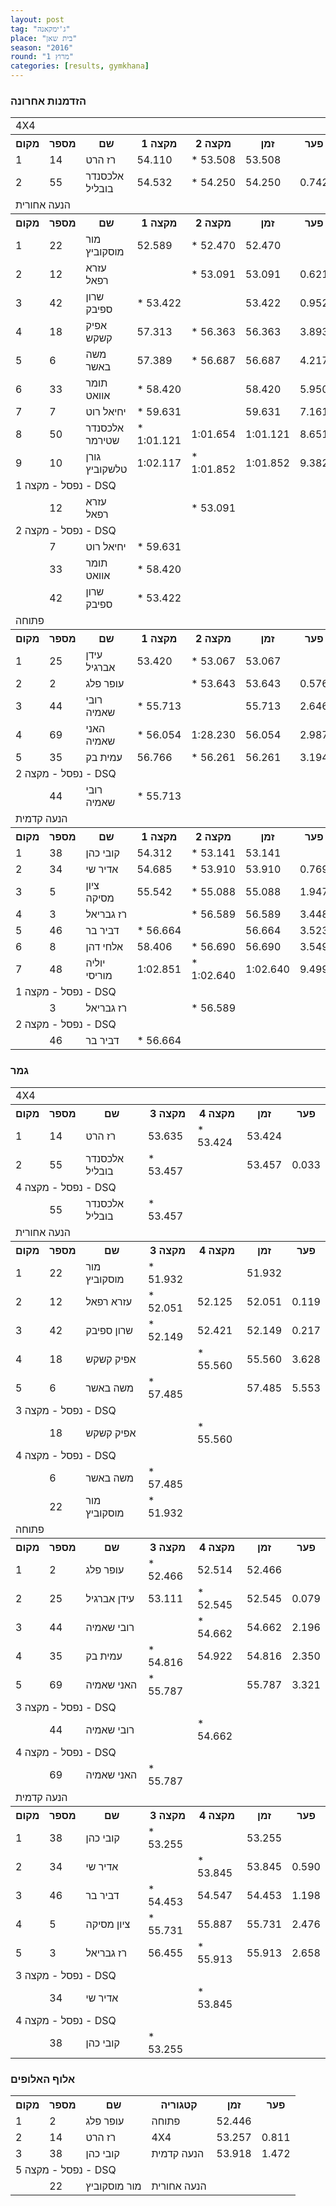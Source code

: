 ```yaml
---
layout: post
tag: "ג'ימקאנה"
place: "בית שאן"
season: "2016"
round: "מרוץ 1"
categories: [results, gymkhana]
---
```


<h3>הזדמנות אחרונה</h3>

<table class="line_color">
<tr>
    <td colspan="99" class="title_font">4X4</td>
</tr>
<tr class="rnkh_bkcolor">
    <th class="rnkh_font">מקום</th>
    <th class="rnkh_font">מספר</th>
    <th class="rnkh_font">שם</th>
    <th class="rnkh_font">מקצה 1</th>
    <th class="rnkh_font">מקצה 2</th>
    <th class="rnkh_font">זמן</th>
    <th class="rnkh_font">פער</th>
</tr>
<tr class="rnk_bkcolor">
    <td class="rnk_font">1</td>
    <td class="rnk_font">14</td>
    <td class="rnk_font">רז הרט</td>
    <td class="rnk_font">54.110</td>
    <td class="rnk_font">* 53.508</td>
    <td class="rnk_font">53.508</td>
    <td class="rnk_font"></td>
</tr>
<tr class="rnk_bkcolor">
    <td class="rnk_font">2</td>
    <td class="rnk_font">55</td>
    <td class="rnk_font">אלכסנדר בובליל</td>
    <td class="rnk_font">54.532</td>
    <td class="rnk_font">* 54.250</td>
    <td class="rnk_font">54.250</td>
    <td class="rnk_font">0.742</td>
</tr>
<tr>
    <td colspan="99" class="title_font">הנעה אחורית</td>
</tr>
<tr class="rnkh_bkcolor">
    <th class="rnkh_font">מקום</th>
    <th class="rnkh_font">מספר</th>
    <th class="rnkh_font">שם</th>
    <th class="rnkh_font">מקצה 1</th>
    <th class="rnkh_font">מקצה 2</th>
    <th class="rnkh_font">זמן</th>
    <th class="rnkh_font">פער</th>
</tr>
<tr class="rnk_bkcolor">
    <td class="rnk_font">1</td>
    <td class="rnk_font">22</td>
    <td class="rnk_font">מור מוסקוביץ</td>
    <td class="rnk_font">52.589</td>
    <td class="rnk_font">* 52.470</td>
    <td class="rnk_font">52.470</td>
    <td class="rnk_font"></td>
</tr>
<tr class="rnk_bkcolor">
    <td class="rnk_font">2</td>
    <td class="rnk_font">12</td>
    <td class="rnk_font">עזרא רפאל</td>
    <td class="rnk_font"></td>
    <td class="rnk_font">* 53.091</td>
    <td class="rnk_font">53.091</td>
    <td class="rnk_font">0.621</td>
</tr>
<tr class="rnk_bkcolor">
    <td class="rnk_font">3</td>
    <td class="rnk_font">42</td>
    <td class="rnk_font">שרון ספיבק</td>
    <td class="rnk_font">* 53.422</td>
    <td class="rnk_font"></td>
    <td class="rnk_font">53.422</td>
    <td class="rnk_font">0.952</td>
</tr>
<tr class="rnk_bkcolor">
    <td class="rnk_font">4</td>
    <td class="rnk_font">18</td>
    <td class="rnk_font">אפיק קשקש</td>
    <td class="rnk_font">57.313</td>
    <td class="rnk_font">* 56.363</td>
    <td class="rnk_font">56.363</td>
    <td class="rnk_font">3.893</td>
</tr>
<tr class="rnk_bkcolor">
    <td class="rnk_font">5</td>
    <td class="rnk_font">6</td>
    <td class="rnk_font">משה באשר</td>
    <td class="rnk_font">57.389</td>
    <td class="rnk_font">* 56.687</td>
    <td class="rnk_font">56.687</td>
    <td class="rnk_font">4.217</td>
</tr>
<tr class="rnk_bkcolor">
    <td class="rnk_font">6</td>
    <td class="rnk_font">33</td>
    <td class="rnk_font">תומר אוואט</td>
    <td class="rnk_font">* 58.420</td>
    <td class="rnk_font"></td>
    <td class="rnk_font">58.420</td>
    <td class="rnk_font">5.950</td>
</tr>
<tr class="rnk_bkcolor">
    <td class="rnk_font">7</td>
    <td class="rnk_font">7</td>
    <td class="rnk_font">יחיאל רוט</td>
    <td class="rnk_font">* 59.631</td>
    <td class="rnk_font"></td>
    <td class="rnk_font">59.631</td>
    <td class="rnk_font">7.161</td>
</tr>
<tr class="rnk_bkcolor">
    <td class="rnk_font">8</td>
    <td class="rnk_font">50</td>
    <td class="rnk_font">אלכסנדר שטירמר</td>
    <td class="rnk_font">* 1:01.121</td>
    <td class="rnk_font">1:01.654</td>
    <td class="rnk_font">1:01.121</td>
    <td class="rnk_font">8.651</td>
</tr>
<tr class="rnk_bkcolor">
    <td class="rnk_font">9</td>
    <td class="rnk_font">10</td>
    <td class="rnk_font">גורן טלשקוביץ</td>
    <td class="rnk_font">1:02.117</td>
    <td class="rnk_font">* 1:01.852</td>
    <td class="rnk_font">1:01.852</td>
    <td class="rnk_font">9.382</td>
</tr>
<tr>
    <td colspan="99" class="subtitle_font">נפסל - מקצה 1 - DSQ</td>
</tr>
<tr class="rnk_bkcolor">
    <td class="rnk_font"></td>
    <td class="rnk_font">12</td>
    <td class="rnk_font">עזרא רפאל</td>
    <td class="rnk_font"></td>
    <td class="rnk_font">* 53.091</td>
    <td class="rnk_font"></td>
    <td class="rnk_font"></td>
</tr>
<tr>
    <td colspan="99" class="subtitle_font">נפסל - מקצה 2 - DSQ</td>
</tr>
<tr class="rnk_bkcolor">
    <td class="rnk_font"></td>
    <td class="rnk_font">7</td>
    <td class="rnk_font">יחיאל רוט</td>
    <td class="rnk_font">* 59.631</td>
    <td class="rnk_font"></td>
    <td class="rnk_font"></td>
    <td class="rnk_font"></td>
</tr>
<tr class="rnk_bkcolor">
    <td class="rnk_font"></td>
    <td class="rnk_font">33</td>
    <td class="rnk_font">תומר אוואט</td>
    <td class="rnk_font">* 58.420</td>
    <td class="rnk_font"></td>
    <td class="rnk_font"></td>
    <td class="rnk_font"></td>
</tr>
<tr class="rnk_bkcolor">
    <td class="rnk_font"></td>
    <td class="rnk_font">42</td>
    <td class="rnk_font">שרון ספיבק</td>
    <td class="rnk_font">* 53.422</td>
    <td class="rnk_font"></td>
    <td class="rnk_font"></td>
    <td class="rnk_font"></td>
</tr>
<tr>
    <td colspan="99" class="title_font">פתוחה</td>
</tr>
<tr class="rnkh_bkcolor">
    <th class="rnkh_font">מקום</th>
    <th class="rnkh_font">מספר</th>
    <th class="rnkh_font">שם</th>
    <th class="rnkh_font">מקצה 1</th>
    <th class="rnkh_font">מקצה 2</th>
    <th class="rnkh_font">זמן</th>
    <th class="rnkh_font">פער</th>
</tr>
<tr class="rnk_bkcolor">
    <td class="rnk_font">1</td>
    <td class="rnk_font">25</td>
    <td class="rnk_font">עידן אברגיל</td>
    <td class="rnk_font">53.420</td>
    <td class="rnk_font">* 53.067</td>
    <td class="rnk_font">53.067</td>
    <td class="rnk_font"></td>
</tr>
<tr class="rnk_bkcolor">
    <td class="rnk_font">2</td>
    <td class="rnk_font">2</td>
    <td class="rnk_font">עופר פלג</td>
    <td class="rnk_font"></td>
    <td class="rnk_font">* 53.643</td>
    <td class="rnk_font">53.643</td>
    <td class="rnk_font">0.576</td>
</tr>
<tr class="rnk_bkcolor">
    <td class="rnk_font">3</td>
    <td class="rnk_font">44</td>
    <td class="rnk_font">רובי שאמיה</td>
    <td class="rnk_font">* 55.713</td>
    <td class="rnk_font"></td>
    <td class="rnk_font">55.713</td>
    <td class="rnk_font">2.646</td>
</tr>
<tr class="rnk_bkcolor">
    <td class="rnk_font">4</td>
    <td class="rnk_font">69</td>
    <td class="rnk_font">האני שאמיה</td>
    <td class="rnk_font">* 56.054</td>
    <td class="rnk_font">1:28.230</td>
    <td class="rnk_font">56.054</td>
    <td class="rnk_font">2.987</td>
</tr>
<tr class="rnk_bkcolor">
    <td class="rnk_font">5</td>
    <td class="rnk_font">35</td>
    <td class="rnk_font">עמית בק</td>
    <td class="rnk_font">56.766</td>
    <td class="rnk_font">* 56.261</td>
    <td class="rnk_font">56.261</td>
    <td class="rnk_font">3.194</td>
</tr>
<tr>
    <td colspan="99" class="subtitle_font">נפסל - מקצה 2 - DSQ</td>
</tr>
<tr class="rnk_bkcolor">
    <td class="rnk_font"></td>
    <td class="rnk_font">44</td>
    <td class="rnk_font">רובי שאמיה</td>
    <td class="rnk_font">* 55.713</td>
    <td class="rnk_font"></td>
    <td class="rnk_font"></td>
    <td class="rnk_font"></td>
</tr>
<tr>
    <td colspan="99" class="title_font">הנעה קדמית</td>
</tr>
<tr class="rnkh_bkcolor">
    <th class="rnkh_font">מקום</th>
    <th class="rnkh_font">מספר</th>
    <th class="rnkh_font">שם</th>
    <th class="rnkh_font">מקצה 1</th>
    <th class="rnkh_font">מקצה 2</th>
    <th class="rnkh_font">זמן</th>
    <th class="rnkh_font">פער</th>
</tr>
<tr class="rnk_bkcolor">
    <td class="rnk_font">1</td>
    <td class="rnk_font">38</td>
    <td class="rnk_font">קובי כהן</td>
    <td class="rnk_font">54.312</td>
    <td class="rnk_font">* 53.141</td>
    <td class="rnk_font">53.141</td>
    <td class="rnk_font"></td>
</tr>
<tr class="rnk_bkcolor">
    <td class="rnk_font">2</td>
    <td class="rnk_font">34</td>
    <td class="rnk_font">אדיר שי</td>
    <td class="rnk_font">54.685</td>
    <td class="rnk_font">* 53.910</td>
    <td class="rnk_font">53.910</td>
    <td class="rnk_font">0.769</td>
</tr>
<tr class="rnk_bkcolor">
    <td class="rnk_font">3</td>
    <td class="rnk_font">5</td>
    <td class="rnk_font">ציון מסיקה</td>
    <td class="rnk_font">55.542</td>
    <td class="rnk_font">* 55.088</td>
    <td class="rnk_font">55.088</td>
    <td class="rnk_font">1.947</td>
</tr>
<tr class="rnk_bkcolor">
    <td class="rnk_font">4</td>
    <td class="rnk_font">3</td>
    <td class="rnk_font">רז גבריאל</td>
    <td class="rnk_font"></td>
    <td class="rnk_font">* 56.589</td>
    <td class="rnk_font">56.589</td>
    <td class="rnk_font">3.448</td>
</tr>
<tr class="rnk_bkcolor">
    <td class="rnk_font">5</td>
    <td class="rnk_font">46</td>
    <td class="rnk_font">דביר בר</td>
    <td class="rnk_font">* 56.664</td>
    <td class="rnk_font"></td>
    <td class="rnk_font">56.664</td>
    <td class="rnk_font">3.523</td>
</tr>
<tr class="rnk_bkcolor">
    <td class="rnk_font">6</td>
    <td class="rnk_font">8</td>
    <td class="rnk_font">אלחי דהן</td>
    <td class="rnk_font">58.406</td>
    <td class="rnk_font">* 56.690</td>
    <td class="rnk_font">56.690</td>
    <td class="rnk_font">3.549</td>
</tr>
<tr class="rnk_bkcolor">
    <td class="rnk_font">7</td>
    <td class="rnk_font">48</td>
    <td class="rnk_font">יוליה מוריסי</td>
    <td class="rnk_font">1:02.851</td>
    <td class="rnk_font">* 1:02.640</td>
    <td class="rnk_font">1:02.640</td>
    <td class="rnk_font">9.499</td>
</tr>
<tr>
    <td colspan="99" class="subtitle_font">נפסל - מקצה 1 - DSQ</td>
</tr>
<tr class="rnk_bkcolor">
    <td class="rnk_font"></td>
    <td class="rnk_font">3</td>
    <td class="rnk_font">רז גבריאל</td>
    <td class="rnk_font"></td>
    <td class="rnk_font">* 56.589</td>
    <td class="rnk_font"></td>
    <td class="rnk_font"></td>
</tr>
<tr>
    <td colspan="99" class="subtitle_font">נפסל - מקצה 2 - DSQ</td>
</tr>
<tr class="rnk_bkcolor">
    <td class="rnk_font"></td>
    <td class="rnk_font">46</td>
    <td class="rnk_font">דביר בר</td>
    <td class="rnk_font">* 56.664</td>
    <td class="rnk_font"></td>
    <td class="rnk_font"></td>
    <td class="rnk_font"></td>
</tr>
</table>

<h3>גמר</h3>

<table class="line_color">
<tr>
    <td colspan="99" class="title_font">4X4</td>
</tr>
<tr class="rnkh_bkcolor">
    <th class="rnkh_font">מקום</th>
    <th class="rnkh_font">מספר</th>
    <th class="rnkh_font">שם</th>
    <th class="rnkh_font">מקצה 3</th>
    <th class="rnkh_font">מקצה 4</th>
    <th class="rnkh_font">זמן</th>
    <th class="rnkh_font">פער</th>
</tr>
<tr class="rnk_bkcolor">
    <td class="rnk_font">1</td>
    <td class="rnk_font">14</td>
    <td class="rnk_font">רז הרט</td>
    <td class="rnk_font">53.635</td>
    <td class="rnk_font">* 53.424</td>
    <td class="rnk_font">53.424</td>
    <td class="rnk_font"></td>
</tr>
<tr class="rnk_bkcolor">
    <td class="rnk_font">2</td>
    <td class="rnk_font">55</td>
    <td class="rnk_font">אלכסנדר בובליל</td>
    <td class="rnk_font">* 53.457</td>
    <td class="rnk_font"></td>
    <td class="rnk_font">53.457</td>
    <td class="rnk_font">0.033</td>
</tr>
<tr>
    <td colspan="99" class="subtitle_font">נפסל - מקצה 4 - DSQ</td>
</tr>
<tr class="rnk_bkcolor">
    <td class="rnk_font"></td>
    <td class="rnk_font">55</td>
    <td class="rnk_font">אלכסנדר בובליל</td>
    <td class="rnk_font">* 53.457</td>
    <td class="rnk_font"></td>
    <td class="rnk_font"></td>
    <td class="rnk_font"></td>
</tr>
<tr>
    <td colspan="99" class="title_font">הנעה אחורית</td>
</tr>
<tr class="rnkh_bkcolor">
    <th class="rnkh_font">מקום</th>
    <th class="rnkh_font">מספר</th>
    <th class="rnkh_font">שם</th>
    <th class="rnkh_font">מקצה 3</th>
    <th class="rnkh_font">מקצה 4</th>
    <th class="rnkh_font">זמן</th>
    <th class="rnkh_font">פער</th>
</tr>
<tr class="rnk_bkcolor">
    <td class="rnk_font">1</td>
    <td class="rnk_font">22</td>
    <td class="rnk_font">מור מוסקוביץ</td>
    <td class="rnk_font">* 51.932</td>
    <td class="rnk_font"></td>
    <td class="rnk_font">51.932</td>
    <td class="rnk_font"></td>
</tr>
<tr class="rnk_bkcolor">
    <td class="rnk_font">2</td>
    <td class="rnk_font">12</td>
    <td class="rnk_font">עזרא רפאל</td>
    <td class="rnk_font">* 52.051</td>
    <td class="rnk_font">52.125</td>
    <td class="rnk_font">52.051</td>
    <td class="rnk_font">0.119</td>
</tr>
<tr class="rnk_bkcolor">
    <td class="rnk_font">3</td>
    <td class="rnk_font">42</td>
    <td class="rnk_font">שרון ספיבק</td>
    <td class="rnk_font">* 52.149</td>
    <td class="rnk_font">52.421</td>
    <td class="rnk_font">52.149</td>
    <td class="rnk_font">0.217</td>
</tr>
<tr class="rnk_bkcolor">
    <td class="rnk_font">4</td>
    <td class="rnk_font">18</td>
    <td class="rnk_font">אפיק קשקש</td>
    <td class="rnk_font"></td>
    <td class="rnk_font">* 55.560</td>
    <td class="rnk_font">55.560</td>
    <td class="rnk_font">3.628</td>
</tr>
<tr class="rnk_bkcolor">
    <td class="rnk_font">5</td>
    <td class="rnk_font">6</td>
    <td class="rnk_font">משה באשר</td>
    <td class="rnk_font">* 57.485</td>
    <td class="rnk_font"></td>
    <td class="rnk_font">57.485</td>
    <td class="rnk_font">5.553</td>
</tr>
<tr>
    <td colspan="99" class="subtitle_font">נפסל - מקצה 3 - DSQ</td>
</tr>
<tr class="rnk_bkcolor">
    <td class="rnk_font"></td>
    <td class="rnk_font">18</td>
    <td class="rnk_font">אפיק קשקש</td>
    <td class="rnk_font"></td>
    <td class="rnk_font">* 55.560</td>
    <td class="rnk_font"></td>
    <td class="rnk_font"></td>
</tr>
<tr>
    <td colspan="99" class="subtitle_font">נפסל - מקצה 4 - DSQ</td>
</tr>
<tr class="rnk_bkcolor">
    <td class="rnk_font"></td>
    <td class="rnk_font">6</td>
    <td class="rnk_font">משה באשר</td>
    <td class="rnk_font">* 57.485</td>
    <td class="rnk_font"></td>
    <td class="rnk_font"></td>
    <td class="rnk_font"></td>
</tr>
<tr class="rnk_bkcolor">
    <td class="rnk_font"></td>
    <td class="rnk_font">22</td>
    <td class="rnk_font">מור מוסקוביץ</td>
    <td class="rnk_font">* 51.932</td>
    <td class="rnk_font"></td>
    <td class="rnk_font"></td>
    <td class="rnk_font"></td>
</tr>
<tr>
    <td colspan="99" class="title_font">פתוחה</td>
</tr>
<tr class="rnkh_bkcolor">
    <th class="rnkh_font">מקום</th>
    <th class="rnkh_font">מספר</th>
    <th class="rnkh_font">שם</th>
    <th class="rnkh_font">מקצה 3</th>
    <th class="rnkh_font">מקצה 4</th>
    <th class="rnkh_font">זמן</th>
    <th class="rnkh_font">פער</th>
</tr>
<tr class="rnk_bkcolor">
    <td class="rnk_font">1</td>
    <td class="rnk_font">2</td>
    <td class="rnk_font">עופר פלג</td>
    <td class="rnk_font">* 52.466</td>
    <td class="rnk_font">52.514</td>
    <td class="rnk_font">52.466</td>
    <td class="rnk_font"></td>
</tr>
<tr class="rnk_bkcolor">
    <td class="rnk_font">2</td>
    <td class="rnk_font">25</td>
    <td class="rnk_font">עידן אברגיל</td>
    <td class="rnk_font">53.111</td>
    <td class="rnk_font">* 52.545</td>
    <td class="rnk_font">52.545</td>
    <td class="rnk_font">0.079</td>
</tr>
<tr class="rnk_bkcolor">
    <td class="rnk_font">3</td>
    <td class="rnk_font">44</td>
    <td class="rnk_font">רובי שאמיה</td>
    <td class="rnk_font"></td>
    <td class="rnk_font">* 54.662</td>
    <td class="rnk_font">54.662</td>
    <td class="rnk_font">2.196</td>
</tr>
<tr class="rnk_bkcolor">
    <td class="rnk_font">4</td>
    <td class="rnk_font">35</td>
    <td class="rnk_font">עמית בק</td>
    <td class="rnk_font">* 54.816</td>
    <td class="rnk_font">54.922</td>
    <td class="rnk_font">54.816</td>
    <td class="rnk_font">2.350</td>
</tr>
<tr class="rnk_bkcolor">
    <td class="rnk_font">5</td>
    <td class="rnk_font">69</td>
    <td class="rnk_font">האני שאמיה</td>
    <td class="rnk_font">* 55.787</td>
    <td class="rnk_font"></td>
    <td class="rnk_font">55.787</td>
    <td class="rnk_font">3.321</td>
</tr>
<tr>
    <td colspan="99" class="subtitle_font">נפסל - מקצה 3 - DSQ</td>
</tr>
<tr class="rnk_bkcolor">
    <td class="rnk_font"></td>
    <td class="rnk_font">44</td>
    <td class="rnk_font">רובי שאמיה</td>
    <td class="rnk_font"></td>
    <td class="rnk_font">* 54.662</td>
    <td class="rnk_font"></td>
    <td class="rnk_font"></td>
</tr>
<tr>
    <td colspan="99" class="subtitle_font">נפסל - מקצה 4 - DSQ</td>
</tr>
<tr class="rnk_bkcolor">
    <td class="rnk_font"></td>
    <td class="rnk_font">69</td>
    <td class="rnk_font">האני שאמיה</td>
    <td class="rnk_font">* 55.787</td>
    <td class="rnk_font"></td>
    <td class="rnk_font"></td>
    <td class="rnk_font"></td>
</tr>
<tr>
    <td colspan="99" class="title_font">הנעה קדמית</td>
</tr>
<tr class="rnkh_bkcolor">
    <th class="rnkh_font">מקום</th>
    <th class="rnkh_font">מספר</th>
    <th class="rnkh_font">שם</th>
    <th class="rnkh_font">מקצה 3</th>
    <th class="rnkh_font">מקצה 4</th>
    <th class="rnkh_font">זמן</th>
    <th class="rnkh_font">פער</th>
</tr>
<tr class="rnk_bkcolor">
    <td class="rnk_font">1</td>
    <td class="rnk_font">38</td>
    <td class="rnk_font">קובי כהן</td>
    <td class="rnk_font">* 53.255</td>
    <td class="rnk_font"></td>
    <td class="rnk_font">53.255</td>
    <td class="rnk_font"></td>
</tr>
<tr class="rnk_bkcolor">
    <td class="rnk_font">2</td>
    <td class="rnk_font">34</td>
    <td class="rnk_font">אדיר שי</td>
    <td class="rnk_font"></td>
    <td class="rnk_font">* 53.845</td>
    <td class="rnk_font">53.845</td>
    <td class="rnk_font">0.590</td>
</tr>
<tr class="rnk_bkcolor">
    <td class="rnk_font">3</td>
    <td class="rnk_font">46</td>
    <td class="rnk_font">דביר בר</td>
    <td class="rnk_font">* 54.453</td>
    <td class="rnk_font">54.547</td>
    <td class="rnk_font">54.453</td>
    <td class="rnk_font">1.198</td>
</tr>
<tr class="rnk_bkcolor">
    <td class="rnk_font">4</td>
    <td class="rnk_font">5</td>
    <td class="rnk_font">ציון מסיקה</td>
    <td class="rnk_font">* 55.731</td>
    <td class="rnk_font">55.887</td>
    <td class="rnk_font">55.731</td>
    <td class="rnk_font">2.476</td>
</tr>
<tr class="rnk_bkcolor">
    <td class="rnk_font">5</td>
    <td class="rnk_font">3</td>
    <td class="rnk_font">רז גבריאל</td>
    <td class="rnk_font">56.455</td>
    <td class="rnk_font">* 55.913</td>
    <td class="rnk_font">55.913</td>
    <td class="rnk_font">2.658</td>
</tr>
<tr>
    <td colspan="99" class="subtitle_font">נפסל - מקצה 3 - DSQ</td>
</tr>
<tr class="rnk_bkcolor">
    <td class="rnk_font"></td>
    <td class="rnk_font">34</td>
    <td class="rnk_font">אדיר שי</td>
    <td class="rnk_font"></td>
    <td class="rnk_font">* 53.845</td>
    <td class="rnk_font"></td>
    <td class="rnk_font"></td>
</tr>
<tr>
    <td colspan="99" class="subtitle_font">נפסל - מקצה 4 - DSQ</td>
</tr>
<tr class="rnk_bkcolor">
    <td class="rnk_font"></td>
    <td class="rnk_font">38</td>
    <td class="rnk_font">קובי כהן</td>
    <td class="rnk_font">* 53.255</td>
    <td class="rnk_font"></td>
    <td class="rnk_font"></td>
    <td class="rnk_font"></td>
</tr>
</table>

<h3>אלוף האלופים</h3>

<table class="line_color">
<tr class="rnkh_bkcolor">
    <th class="rnkh_font">מקום</th>
    <th class="rnkh_font">מספר</th>
    <th class="rnkh_font">שם</th>
    <th class="rnkh_font">קטגוריה</th>
    <th class="rnkh_font">זמן</th>
    <th class="rnkh_font">פער</th>
</tr>
<tr class="rnk_bkcolor">
    <td class="rnk_font">1</td>
    <td class="rnk_font">2</td>
    <td class="rnk_font">עופר פלג</td>
    <td class="rnk_font">פתוחה</td>
    <td class="rnk_font">52.446</td>
    <td class="rnk_font"></td>
</tr>
<tr class="rnk_bkcolor">
    <td class="rnk_font">2</td>
    <td class="rnk_font">14</td>
    <td class="rnk_font">רז הרט</td>
    <td class="rnk_font">4X4</td>
    <td class="rnk_font">53.257</td>
    <td class="rnk_font">0.811</td>
</tr>
<tr class="rnk_bkcolor">
    <td class="rnk_font">3</td>
    <td class="rnk_font">38</td>
    <td class="rnk_font">קובי כהן</td>
    <td class="rnk_font">הנעה קדמית</td>
    <td class="rnk_font">53.918</td>
    <td class="rnk_font">1.472</td>
</tr>
<tr>
    <td colspan="99" class="subtitle_font">נפסל - מקצה 5 - DSQ</td>
</tr>
<tr class="rnk_bkcolor">
    <td class="rnk_font"></td>
    <td class="rnk_font">22</td>
    <td class="rnk_font">מור מוסקוביץ</td>
    <td class="rnk_font">הנעה אחורית</td>
    <td class="rnk_font"></td>
    <td class="rnk_font"></td>
</tr>
</table>
